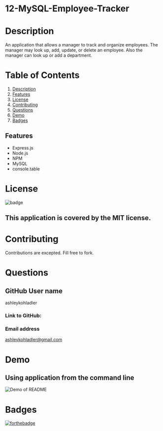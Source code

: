 # 12-MySQL-Employee-Tracker

# Description

An application that allows a manager to track and organize employees. The manager may look up, add, update, or delete an employee. Also the manager can look up or add a department.

# Table of Contents

1. [Description](#Description)
2. [Features](#Features)
3. [License](#License)
4. [Contributing](#Contributing)
5. [Questions](#Questions)
6. [Demo](#Demo)
7. [Badges](#Badges)

## Features

- Express.js
- Node.js
- NPM
- MySQL
- console.table

# License

![badge](https://img.shields.io/badge/license-MIT-brightgreen)

## This application is covered by the MIT license.

# Contributing

Contributions are excepted. Fill free to fork.

# Questions

## GitHub User name

ashleykohladler

### Link to GitHub:

### Email address

ashleykohladler@gmail.com

# Demo

## Using application from the command line

![Demo of README]()

# Badges

[![forthebadge](https://forthebadge.com/images/badges/made-with-javascript.svg)](https://forthebadge.com)
